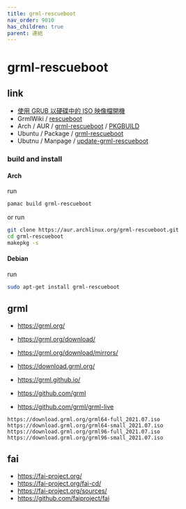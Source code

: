 ```yaml
---
title: grml-rescueboot
nav_order: 9010
has_children: true
parent: 連結
---
```


# grml-rescueboot


## link

* [使用 GRUB 以硬碟中的 ISO 映像檔開機](https://blog.gtwang.org/linux/boot-iso-image-from-your-hard-drive-in-ubuntu/)
* GrmlWiki / [rescueboot](https://wiki.grml.org/doku.php?id=rescueboot)
* Arch / AUR / [grml-rescueboot](https://aur.archlinux.org/packages/grml-rescueboot) / [PKGBUILD](https://aur.archlinux.org/cgit/aur.git/tree/PKGBUILD?h=grml-rescueboot)
* Ubuntu / Package / [grml-rescueboot](https://packages.ubuntu.com/focal/grml-rescueboot)
* Ubutnu / Manpage / [update-grml-rescueboot](http://manpages.ubuntu.com/manpages/focal/man8/update-grml-rescueboot.8.html)


### build and install


#### Arch

run

``` sh
pamac build grml-rescueboot
```
or run

``` sh
git clone https://aur.archlinux.org/grml-rescueboot.git
cd grml-rescueboot
makepkg -s
```

#### Debian

run

``` sh
sudo apt-get install grml-rescueboot
```


## grml

* https://grml.org/
* https://grml.org/download/
* https://grml.org/download/mirrors/
* https://download.grml.org/


* https://grml.github.io/
* https://github.com/grml
* https://github.com/grml/grml-live



```
https://download.grml.org/grml64-full_2021.07.iso
https://download.grml.org/grml64-small_2021.07.iso
https://download.grml.org/grml96-full_2021.07.iso
https://download.grml.org/grml96-small_2021.07.iso
```


## fai

* https://fai-project.org/
* https://fai-project.org/fai-cd/
* https://fai-project.org/sources/
* https://github.com/faiproject/fai
